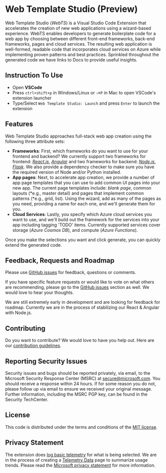 # Web Template Studio (Preview)

Web Template Studio (_WebTS_) is a Visual Studio Code Extension that accelerates the creation of new web applications using a
wizard-based experience. WebTS enables developers to generate boilerplate code for a web app
by choosing between different front-end frameworks, back-end frameworks, pages and cloud services.
The resulting web application is well-formed, readable code that incorporates cloud services on
Azure while implementing proven patterns and best practices. Sprinkled throughout the generated code we have links to
Docs to provide useful insights.

## Instruction To Use

- Open **VSCode**
- Press `ctrl+shift+p` in Windows/Linux or `⇧⌘P` in Mac to open VSCode's extension launcher
- Type/Select `Web Template Studio: Launch` and press `Enter` to launch the extension

## Features

Web Template Studio approaches full-stack web app creation using the following three attribute sets:

- **Frameworks**: First, which frameworks do you want to use for your frontend and backend? We currently support two frameworks for frontend: _[React.js](https://reactjs.org/)_, _[Angular](https://angular.io/)_ and two frameworks for backend: _[Node.js](https://nodejs.org/en/)_, _[Flask](http://flask.pocoo.org/)_. We also provide a dependency checker to make sure you have the required version of Node and/or Python installed.
- **App pages**: Next, to accelerate app creation, we provide a number of app page templates that you can use to add common UI pages into your new app. The current page templates include: _blank page_, common layouts (*e.g., master detail) and pages that implement common patterns (*e.g., grid, list). Using the wizard, add as many of the pages as you need, providing a name for each one, and we'll generate them for you.
- **Cloud Services**: Lastly, you specify which Azure cloud services you want to use, and we'll build out the framework for the services into your app including tagging 'TODO' items. Currently supported services cover storage (_Azure Cosmos DB_), and compute (_Azure Functions_).

Once you make the selections you want and click generate, you can quickly extend the generated code.

## Feedback, Requests and Roadmap

Please use [GitHub issues](https://github.com/Microsoft/WebTemplateStudio/issues) for feedback, questions or comments.

If you have specific feature requests or would like to vote on what others are recommending, please go to the [GitHub issues](https://github.com/Microsoft/WebTemplateStudio/issues) section as well. We would love to hear your thoughts.

We are still extremely early in development and are looking for feedback for roadmap. Currently we are in the process of stabilizing our React & Angular with Node.js.

## Contributing

Do you want to contribute? We would love to have you help out. Here are our [contribution guidelines](CONTRIBUTING.md).

## Reporting Security Issues

Security issues and bugs should be reported privately, via email, to the Microsoft Security Response Center (MSRC) at secure@microsoft.com. You should receive a response within 24 hours. If for some reason you do not, please follow up via email to ensure we received your original message. Further information, including the MSRC PGP key, can be found in the Security TechCenter.

## License

This code is distributed under the terms and conditions of the [MIT license](LICENSE.md).

## Privacy Statement

The extension does [log basic telemetry](docs/telemetry.md) for what is being selected. We are in the process of creating a [Telemetry Data](docs/telemetryData.md) page to summarize usage trends. Please read the [Microsoft privacy statement](http://go.microsoft.com/fwlink/?LinkId=521839) for more information.
